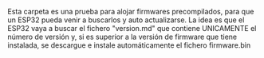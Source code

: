 Esta carpeta es una prueba para alojar firmwares precompilados, para que un ESP32 pueda venir a buscarlos y auto actualizarse.
La idea es que el ESP32 vaya a buscar el fichero "version.md" que contiene UNICAMENTE el número de versión y, si es superior a la versión de firmware que tiene instalada, se descargue e instale automáticamente el fichero firmware.bin
